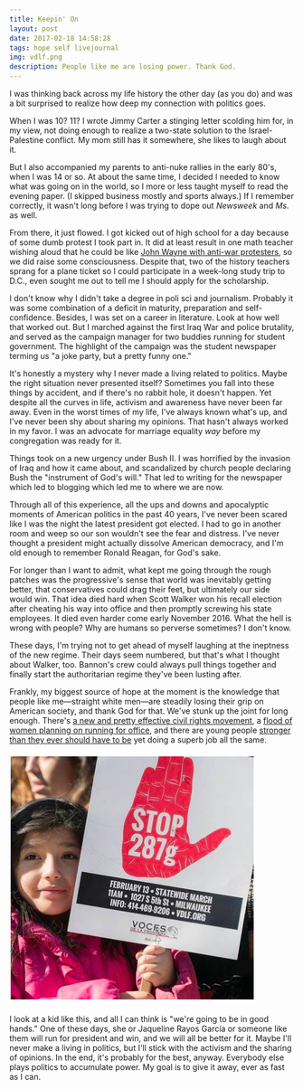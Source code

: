 ```yaml
---
title: Keepin' On
layout: post
date: 2017-02-18 14:58:28
tags: hope self livejournal
img: vdlf.png
description: People like me are losing power. Thank God.
---
```

I was thinking back across my life history the other day (as you do) and was a bit surprised to realize how deep my connection with politics goes.

When I was 10? 11? I wrote Jimmy Carter a stinging letter scolding him for, in my view, not doing enough to realize a two-state solution to the Israel-Palestine conflict. My mom still has it somewhere, she likes to laugh about it.

But I also accompanied my parents to anti-nuke rallies in the early 80's, when I was 14 or so. At about the same time, I decided I needed to know what was going on in the world, so I more or less taught myself to read the evening paper. (I skipped business mostly and sports always.) If I remember correctly, it wasn't long before I was trying to dope out *Newsweek* and *Ms.* as well.

From there, it just flowed. I got kicked out of high school for a day because of some dumb protest I took part in. It did at least result in one math teacher wishing aloud that he could be like [John Wayne with anti-war protesters](https://books.google.com/books?id=dOPU1Zu7gjwC&pg=PA545&lpg=PA545&dq=it+wouldn%27t+bother+me+a+bit+to+pull+the+trigger+John+Wayne&source=bl&ots=52Ijrhv8vl&sig=JAPOwp1IsOZwjX4bcmUZd_O_nds&hl=en&sa=X&ved=0ahUKEwi7yYDbyJrSAhXH7IMKHZl_AswQ6AEILDAD#v=onepage&q=%22it%20wouldn%27t%20bother%20me%20a%20bit%20to%20pull%20the%20trigger%22&f=false), so we did raise some consciousness. Despite that, two of the history teachers sprang for a plane ticket so I could participate in a week-long study trip to D.C., even sought me out to tell me I should apply for the scholarship.

I don't know why I didn't take a degree in poli sci and journalism. Probably it was some combination of a deficit in maturity, preparation and self-confidence. Besides, I was set on a career in literature. Look at how well that worked out. But I marched against the first Iraq War and police brutality, and served as the campaign manager for two buddies running for student government. The highlight of the campaign was the student newspaper terming us "a joke party, but a pretty funny one."

It's honestly a mystery why I never made a living related to politics. Maybe the right situation never presented itself? Sometimes you fall into these things by accident, and if there's no rabbit hole, it doesn't happen. Yet despite all the curves in life, activism and awareness have never been far away. Even in the worst times of my life, I've always known what's up, and I've never been shy about sharing my opinions. That hasn't always worked in my favor. I was an advocate for marriage equality *way* before my congregation was ready for it.

Things took on a new urgency under Bush II. I was horrified by the invasion of Iraq and how it came about, and scandalized by church people declaring Bush the "instrument of God's will." That led to writing for the newspaper which led to blogging which led me to where we are now.

Through all of this experience, all the ups and downs and apocalyptic moments of American politics in the past 40 years, I've never been scared like I was the night the latest president got elected. I had to go in another room and weep so our son wouldn't see the fear and distress. I've never thought a president might actually dissolve American democracy, and I'm old enough to remember Ronald Reagan, for God's sake.

For longer than I want to admit, what kept me going through the rough patches was the progressive's sense that world was inevitably getting better, that conservatives could drag their feet, but ultimately our side would win. That idea died hard when Scott Walker won his recall election after cheating his way into office and then promptly screwing his state employees. It died even harder come early November 2016. What the hell is wrong with people? Why are humans so perverse sometimes? I don't know.

These days, I'm trying not to get ahead of myself laughing at the ineptness of the new regime. Their days seem numbered, but that's what I thought about Walker, too. Bannon's crew could always pull things together and finally start the authoritarian regime they've been lusting after. 

Frankly, my biggest source of hope at the moment is the knowledge that people like me&mdash;straight white men&mdash;are steadily losing their grip on American society, and thank God for that. We've stunk up the joint for long enough. There's [a new and pretty effective civil rights movement](http://blacklivesmatter.com/), a [flood of women planning on running for office](http://nymag.com/thecut/2017/02/an-unprecedented-number-of-women-plan-to-run-for-office.html?mid=twitter-share-thecut), and there are young people [stronger than they ever should have to be](http://fusion.net/story/385886/guadalupe-garcia-deported-daughter-ready-fight/) yet doing a superb job all the same.

<img src="/img/vdlf.png" alt="power player" title="Best. Tyrant. Ever.">

I look at a kid like this, and all I can think is "we're going to be in good hands." One of these days, she or Jaqueline Rayos García or someone like them will run for president and win, and we will all be better for it. Maybe I'll never make a living in politics, but I'll stick with the activism and the sharing of opinions. In the end, it's probably for the best, anyway. Everybody else plays politics to accumulate power. My goal is to give it away, ever as fast as I can.
<!--share-->
